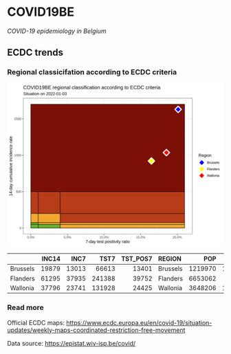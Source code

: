 
# COVID19BE

*COVID-19 epidemiology in Belgium*

## ECDC trends

### Regional classicifation according to ECDC criteria

![](COVID9BE-ecdc-trend.png)

|          | INC14 |  INC7 |   TST7 | TST\_POS7 | REGION   |     POP | INC14\_RT |       PR7 |        GR |
| :------- | ----: | ----: | -----: | --------: | :------- | ------: | --------: | --------: | --------: |
| Brussels | 19879 | 13013 |  66613 |     13401 | Brussels | 1219970 | 1629.4663 | 0.2011769 | 0.8952811 |
| Flanders | 61295 | 37935 | 241388 |     39752 | Flanders | 6653062 |  921.3051 | 0.1646809 | 0.6239298 |
| Wallonia | 37796 | 23741 | 131928 |     24425 | Wallonia | 3648206 | 1036.0161 | 0.1851389 | 0.6891498 |

### Read more

Official ECDC maps:
<https://www.ecdc.europa.eu/en/covid-19/situation-updates/weekly-maps-coordinated-restriction-free-movement>

Data source: <https://epistat.wiv-isp.be/covid/>
